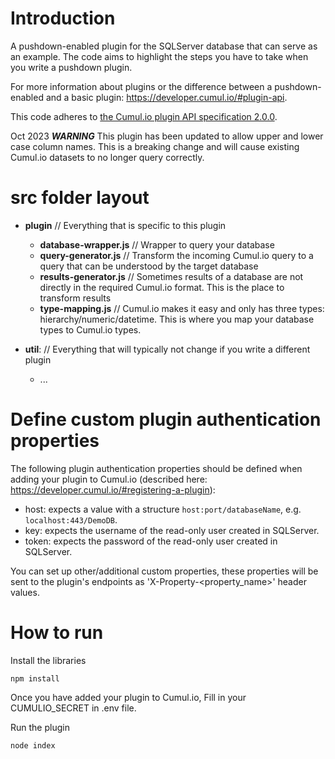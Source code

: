 # Introduction

A pushdown-enabled plugin for the SQLServer database that can serve as an example. The code aims to highlight the steps you have to take when you write a pushdown plugin.

For more information about plugins or the difference between a pushdown-enabled and a basic plugin:
https://developer.cumul.io/#plugin-api.

This code adheres to [the Cumul.io plugin API specification 2.0.0](https://developer.cumul.io/#version-history).

Oct 2023 **_WARNING_** This plugin has been updated to allow upper and lower case column names. This is a breaking change and will cause existing Cumul.io datasets to no longer query correctly.

# src folder layout

- **plugin** // Everything that is specific to this plugin
  - **database-wrapper.js** // Wrapper to query your database
  - **query-generator.js** // Transform the incoming Cumul.io query to a query that can be understood by the target database
  - **results-generator.js** // Sometimes results of a database are not directly in the required Cumul.io format. This is the place to transform results
  - **type-mapping.js** // Cumul.io makes it easy and only has three types: hierarchy/numeric/datetime. This is where you map your database types to Cumul.io types.
- **util**: // Everything that will typically not change if you write a different plugin

  - ...

# Define custom plugin authentication properties

The following plugin authentication properties should be defined when adding your plugin to Cumul.io (described here: https://developer.cumul.io/#registering-a-plugin):

- host: expects a value with a structure `host:port/databaseName`, e.g. `localhost:443/DemoDB`.
- key: expects the username of the read-only user created in SQLServer.
- token: expects the password of the read-only user created in SQLServer.

You can set up other/additional custom properties, these properties will be sent to the plugin's endpoints as 'X-Property-<property_name>' header values.

# How to run

Install the libraries

```shell
npm install
```

Once you have added your plugin to Cumul.io, Fill in your CUMULIO_SECRET in .env file.

Run the plugin

```shell
node index
```
